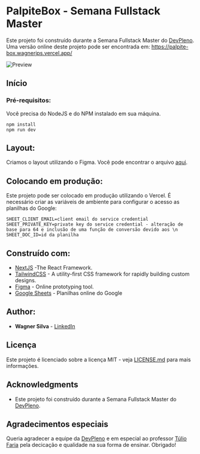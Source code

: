 # PalpiteBox - Semana Fullstack Master

Este projeto foi construído durante a Semana Fullstack Master do [DevPleno](https://devpleno.com). Uma versão online deste projeto pode ser encontrada em: https://palpite-box.wagnerjps.vercel.app/

![Preview](https://github.com/wagnerjps/palpite-box/blob/master/print_palpite-box.png?raw=true)

## Início



### Pré-requisitos:

Você precisa do NodeJS e do NPM instalado em sua máquina.

```
npm install
npm run dev
```

## Layout:

Criamos o layout utilizando o Figma. Você pode encontrar o arquivo [aqui](https://www.figma.com/file/iRfPJnVPfRcAIsz4GYHwDo/palpite-box?node-id=0%3A1).

## Colocando em produção:

Este projeto pode ser colocado em produção utilizando o Vercel. É necessário criar as variáveis de ambiente para configurar o acesso as planilhas do Google:

```
SHEET_CLIENT_EMAIL=client email do service credential
SHEET_PRIVATE_KEY=private key do service credential - alteração de base para 64 e inclusão de uma função de conversão devido aos \n
SHEET_DOC_ID=id da planilha
```

## Construído com:

* [NextJS](https://nextjs.org/) -The React Framework.
* [TailwindCSS](https://tailwindcss.com/) - A utility-first CSS framework for
rapidly building custom designs.
* [Figma](https://figma.com/) - Online prototyping tool.
* [Google Sheets](https://drive.google.com) - Planilhas online do Google

## Author:

* **Wagner Silva** - [LinkedIn](https://www.linkedin.com/in/wagnerjps/)


## Licença

Este projeto é licenciado sobre a licença MIT - veja [LICENSE.md](LICENSE.md) para mais informações.

## Acknowledgments

* Este projeto foi construído durante a Semana Fullstack Master do [DevPleno](https://devpleno.com).

## Agradecimentos especiais
Queria agradecer a equipe da [DevPleno](https://devpleno.com) e em especial ao professor [Túlio Faria](https://tuliofaria.dev/) pela decicação e qualidade na sua forma de ensinar. Obrigado!
